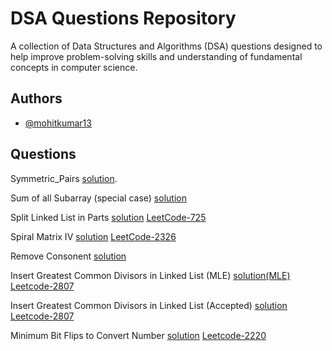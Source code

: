 
# DSA Questions Repository



A collection of Data Structures and Algorithms (DSA) questions designed to help improve problem-solving skills and understanding of fundamental concepts in computer science.



## Authors

- [@mohitkumar13](https://github.com/mohitverma13)


## Questions
Symmetric_Pairs [solution](https://github.com/mohitverma13/DSA_Questions/blob/main/Symmetric_Pairs.cpp).

Sum of all Subarray (special case) [solution](https://github.com/mohitverma13/DSA_Questions/blob/main/sum_of_all_subarray.cpp)

Split Linked List in Parts [solution](https://github.com/mohitverma13/DSA_Questions/blob/main/Split_Linked_List_in_Parts.cpp) [LeetCode-725](https://leetcode.com/problems/split-linked-list-in-parts/description/)

Spiral Matrix IV [solution](https://github.com/mohitverma13/DSA_Questions/blob/main/SpiralMatrix4.cpp) [LeetCode-2326](https://leetcode.com/problems/spiral-matrix-iv/description/)

Remove Consonent [solution](https://github.com/mohitverma13/DSA_Questions/blob/main/remove_Consonent.cpp)

Insert Greatest Common Divisors in Linked List (MLE) [solution(MLE)](https://github.com/mohitverma13/DSA_Questions/blob/main/InsertGCDinLL.cpp) [Leetcode-2807](https://leetcode.com/problems/insert-greatest-common-divisors-in-linked-list/description/)

Insert Greatest Common Divisors in Linked List (Accepted) [solution](https://github.com/mohitverma13/DSA_Questions/blob/main/InsertGCDinLL(Accepted).cpp) [Leetcode-2807](https://leetcode.com/problems/insert-greatest-common-divisors-in-linked-list/description/)

Minimum Bit Flips to Convert Number [solution](https://github.com/mohitverma13/DSA_Questions/blob/main/Minimum%20Bit_Flips_to_Convert_Number.cpp) [Leetcode-2220](https://leetcode.com/problems/minimum-bit-flips-to-convert-number/description/)
